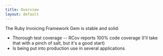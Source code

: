 ```yaml
---
title: Overview
layout: default
---
```


The Ruby Invoicing Framework Gem is stable and solid:

* Thorough test coverage -- RCov reports 100% code coverage (I'll take that with
  a pinch of salt, but it's a good start)
* Is being put into production use in several applications
